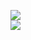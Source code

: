 [![](https://img.shields.io/badge/Made%20With-Github%20Spray-lightgrey.svg?style=for-the-badge&logo=github)](https://github.com/Annihil/github-spray#32422)  
[![](https://i.imgur.com/2DrTn0Z.gif)](https://github.com/Annihil/github-spray)